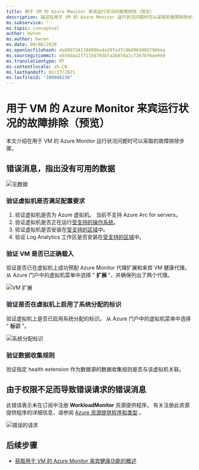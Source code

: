 ```yaml
---
title: 用于 VM 的 Azure Monitor 来宾运行状况的故障排除（预览）
description: 描述在用于 VM 的 Azure Monitor 运行状况问题时可以采取的故障排除步骤。
ms.subservice: ''
ms.topic: conceptual
author: bwren
ms.author: bwren
ms.date: 09/08/2020
ms.openlocfilehash: da8097341f8499be4e28fa37c06d963d057966ea
ms.sourcegitcommit: e559daa1f7115d703bfa1b87da1cf267bf6ae9e8
ms.translationtype: MT
ms.contentlocale: zh-CN
ms.lasthandoff: 02/17/2021
ms.locfileid: "100606236"
---
```

# <a name="troubleshoot-azure-monitor-for-vms-guest-health-preview"></a>用于 VM 的 Azure Monitor 来宾运行状况的故障排除（预览）
本文介绍在用于 VM 的 Azure Monitor 运行状况问题时可以采取的故障排除步骤。

## <a name="error-message-that-no-data-is-available"></a>错误消息，指出没有可用的数据 

![无数据](media/vminsights-health-troubleshoot/no-data.png)


### <a name="verify-that-the-virtual-machine-meets-configuration-requirements"></a>验证虚拟机是否满足配置要求

1. 验证虚拟机是否为 Azure 虚拟机。 当前不支持 Azure Arc for servers。
2. 验证虚拟机是否正在运行[受支持的操作系统](vminsights-health-enable.md?current-limitations.md)。
3. 验证虚拟机是否安装在[受支持的区域](vminsights-health-enable.md?current-limitations.md)中。
4. 验证 Log Analytics 工作区是否安装在[受支持的区域](vminsights-health-enable.md?current-limitations.md)中。

### <a name="verify-that-the-vm-is-properly-onboarded"></a>验证 VM 是否已正确载入
验证是否已在虚拟机上成功预配 Azure Monitor 代理扩展和来宾 VM 健康代理。 从 Azure 门户中的虚拟机菜单中选择 " **扩展** "，并确保列出了两个代理。

![VM 扩展](media/vminsights-health-troubleshoot/extensions.png)

### <a name="verify-the-system-assigned-identity-is-enabled-on-the-virtual-machine"></a>验证是否在虚拟机上启用了系统分配的标识
验证虚拟机上是否已启用系统分配的标识。 从 Azure 门户中的虚拟机菜单中选择 " **标识** "。 

![系统分配标识](media/vminsights-health-troubleshoot/system-identity.png)

### <a name="verify-data-collection-rule"></a>验证数据收集规则
验证指定 health extension 作为数据源的数据收集规则是否与该虚拟机关联。

## <a name="error-message-for-bad-request-due-to-insufficient-permissions"></a>由于权限不足而导致错误请求的错误消息
此错误表示未在订阅中注册 **WorkloadMonitor** 资源提供程序。 有关注册此资源提供程序的详细信息，请参阅 [Azure 资源提供程序和类型](../../azure-resource-manager/management/resource-providers-and-types.md#register-resource-provider) 。 

![错误的请求](media/vminsights-health-troubleshoot/bad-request.png)

## <a name="next-steps"></a>后续步骤

- [获取用于 VM 的 Azure Monitor 来宾健康功能的概述](vminsights-health-overview.md)